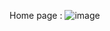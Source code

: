 
Home page : 
![image](https://github.com/user-attachments/assets/5149cad8-aef9-4661-8e6a-08be57e8b895)


